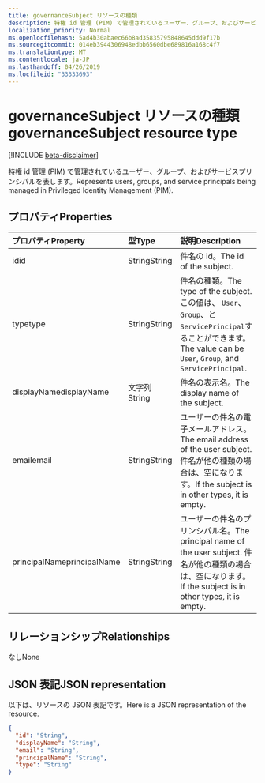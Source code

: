 ```yaml
---
title: governanceSubject リソースの種類
description: 特権 id 管理 (PIM) で管理されているユーザー、グループ、およびサービスプリンシパルを表します。
localization_priority: Normal
ms.openlocfilehash: 5ad4b30abaec66b8ad35835795848645ddd9f17b
ms.sourcegitcommit: 014eb3944306948edbb6560dbe689816a168c4f7
ms.translationtype: MT
ms.contentlocale: ja-JP
ms.lasthandoff: 04/26/2019
ms.locfileid: "33333693"
---
```

# <a name="governancesubject-resource-type"></a><span data-ttu-id="4b986-103">governanceSubject リソースの種類</span><span class="sxs-lookup"><span data-stu-id="4b986-103">governanceSubject resource type</span></span>

[!INCLUDE [beta-disclaimer](../../includes/beta-disclaimer.md)]

<span data-ttu-id="4b986-104">特権 id 管理 (PIM) で管理されているユーザー、グループ、およびサービスプリンシパルを表します。</span><span class="sxs-lookup"><span data-stu-id="4b986-104">Represents users, groups, and service principals being managed in Privileged Identity Management (PIM).</span></span>


## <a name="properties"></a><span data-ttu-id="4b986-105">プロパティ</span><span class="sxs-lookup"><span data-stu-id="4b986-105">Properties</span></span>
| <span data-ttu-id="4b986-106">プロパティ</span><span class="sxs-lookup"><span data-stu-id="4b986-106">Property</span></span>  | <span data-ttu-id="4b986-107">型</span><span class="sxs-lookup"><span data-stu-id="4b986-107">Type</span></span>       |<span data-ttu-id="4b986-108">説明</span><span class="sxs-lookup"><span data-stu-id="4b986-108">Description</span></span>|
|:----------|:----------|:----------|
|<span data-ttu-id="4b986-109">id</span><span class="sxs-lookup"><span data-stu-id="4b986-109">id</span></span>         |<span data-ttu-id="4b986-110">String</span><span class="sxs-lookup"><span data-stu-id="4b986-110">String</span></span>     | <span data-ttu-id="4b986-111">件名の id。</span><span class="sxs-lookup"><span data-stu-id="4b986-111">The id of the subject.</span></span>|
|<span data-ttu-id="4b986-112">type</span><span class="sxs-lookup"><span data-stu-id="4b986-112">type</span></span>       |<span data-ttu-id="4b986-113">String</span><span class="sxs-lookup"><span data-stu-id="4b986-113">String</span></span>     |<span data-ttu-id="4b986-114">件名の種類。</span><span class="sxs-lookup"><span data-stu-id="4b986-114">The type of the subject.</span></span> <span data-ttu-id="4b986-115">この値は、 ``User``、 ``Group``、と``ServicePrincipal``することができます。</span><span class="sxs-lookup"><span data-stu-id="4b986-115">The value can be ``User``, ``Group``, and ``ServicePrincipal``.</span></span>|
|<span data-ttu-id="4b986-116">displayName</span><span class="sxs-lookup"><span data-stu-id="4b986-116">displayName</span></span>|<span data-ttu-id="4b986-117">文字列</span><span class="sxs-lookup"><span data-stu-id="4b986-117">String</span></span>     |<span data-ttu-id="4b986-118">件名の表示名。</span><span class="sxs-lookup"><span data-stu-id="4b986-118">The display name of the subject.</span></span>|
|<span data-ttu-id="4b986-119">email</span><span class="sxs-lookup"><span data-stu-id="4b986-119">email</span></span>      |<span data-ttu-id="4b986-120">String</span><span class="sxs-lookup"><span data-stu-id="4b986-120">String</span></span>     |<span data-ttu-id="4b986-121">ユーザーの件名の電子メールアドレス。</span><span class="sxs-lookup"><span data-stu-id="4b986-121">The email address of the user subject.</span></span> <span data-ttu-id="4b986-122">件名が他の種類の場合は、空になります。</span><span class="sxs-lookup"><span data-stu-id="4b986-122">If the subject is in other types, it is empty.</span></span>|
|<span data-ttu-id="4b986-123">principalName</span><span class="sxs-lookup"><span data-stu-id="4b986-123">principalName</span></span>|<span data-ttu-id="4b986-124">String</span><span class="sxs-lookup"><span data-stu-id="4b986-124">String</span></span>   |<span data-ttu-id="4b986-125">ユーザーの件名のプリンシパル名。</span><span class="sxs-lookup"><span data-stu-id="4b986-125">The principal name of the user subject.</span></span> <span data-ttu-id="4b986-126">件名が他の種類の場合は、空になります。</span><span class="sxs-lookup"><span data-stu-id="4b986-126">If the subject is in other types, it is empty.</span></span>|

## <a name="relationships"></a><span data-ttu-id="4b986-127">リレーションシップ</span><span class="sxs-lookup"><span data-stu-id="4b986-127">Relationships</span></span>
<span data-ttu-id="4b986-128">なし</span><span class="sxs-lookup"><span data-stu-id="4b986-128">None</span></span>


## <a name="json-representation"></a><span data-ttu-id="4b986-129">JSON 表記</span><span class="sxs-lookup"><span data-stu-id="4b986-129">JSON representation</span></span>

<span data-ttu-id="4b986-130">以下は、リソースの JSON 表記です。</span><span class="sxs-lookup"><span data-stu-id="4b986-130">Here is a JSON representation of the resource.</span></span>

<!-- {
  "blockType": "resource",
  "optionalProperties": [

  ],
  "@odata.type": "microsoft.graph.governanceSubject"
}-->

```json
{
  "id": "String",  
  "displayName": "String",
  "email": "String",
  "principalName": "String",
  "type": "String"
}

```

<!-- uuid: 8fcb5dbc-d5aa-4681-8e31-b001d5168d79
2015-10-25 14:57:30 UTC -->
<!--
{
  "type": "#page.annotation",
  "description": "governanceSubject",
  "keywords": "",
  "section": "documentation",
  "tocPath": "",
  "suppressions": []
}
-->

